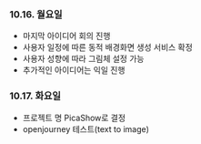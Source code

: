 ### 10.16. 월요일
- 마지막 아이디어 회의 진행
- 사용자 일정에 따른 동적 배경화면 생성 서비스 확정
- 사용자 성향에 따라 그림체 설정 가능
- 추가적인 아이디어는 익일 진행


### 10.17. 화요일

- 프로젝트 명 PicaShow로 결정
- openjourney 테스트(text to image)
